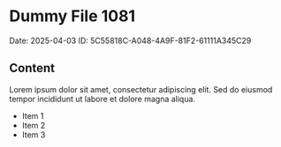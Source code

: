# Dummy File 1081

Date: 2025-04-03
ID: 5C55818C-A048-4A9F-81F2-61111A345C29

## Content

Lorem ipsum dolor sit amet, consectetur adipiscing elit.
Sed do eiusmod tempor incididunt ut labore et dolore magna aliqua.

* Item 1
* Item 2
* Item 3

